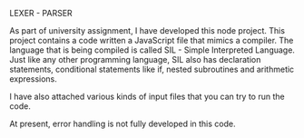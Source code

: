 LEXER - PARSER

As part of university assignment, I have developed this node project. This project contains a code written a JavaScript file that mimics a compiler.
The language that is being compiled is called SIL - Simple Interpreted Language. 
Just like any other programming language, SIL also has declaration statements, conditional statements like if, nested subroutines and arithmetic expressions.

I have also attached various kinds of input files that you can try to run the code.

At present, error handling is not fully developed in this code.
